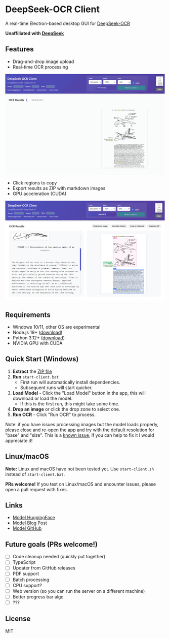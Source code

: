 # DeepSeek-OCR Client

A real-time Electron-based desktop GUI for [DeepSeek-OCR](https://github.com/deepseek-ai/DeepSeek-OCR)

**Unaffiliated with [DeepSeek](https://www.deepseek.com/)**

## Features

- Drag-and-drop image upload
- Real-time OCR processing

<img src="docs/images/document.gif" width="1000">

- Click regions to copy 
- Export results as ZIP with markdown images
- GPU acceleration (CUDA)

<img src="docs/images/document2.png" width="1000">

## Requirements

- Windows 10/11, other OS are experimental
- Node.js 18+ ([download](https://nodejs.org/))
- Python 3.12+ ([download](https://www.python.org/))
- NVIDIA GPU with CUDA

## Quick Start (Windows)

1. **Extract** the [ZIP file](https://github.com/ihatecsv/deepseek-ocr-client/archive/refs/heads/main.zip)
2. **Run** `start-client.bat`
   - First run will automatically install dependencies.
   - Subsequent runs will start quicker.
3. **Load Model** - Click the "Load Model" button in the app, this will download or load the model.
   - If this is the first run, this might take some time.
4. **Drop an image** or click the drop zone to select one.
5. **Run OCR** - Click "Run OCR" to process.

Note: if you have issues processing images but the model loads properly, please close and re-open the app and try with the default resolution for "base" and "size". This is a [known issue](https://github.com/ihatecsv/deepseek-ocr-client/issues/2), if you can help to fix it I would appreciate it!

## Linux/macOS

**Note:** Linux and macOS have not been tested yet. Use `start-client.sh` instead of `start-client.bat`.

**PRs welcome!** If you test on Linux/macOS and encounter issues, please open a pull request with fixes.

## Links

- [Model HuggingFace](https://huggingface.co/deepseek-ai/DeepSeek-OCR)
- [Model Blog Post](https://deepseek.ai/blog/deepseek-ocr-context-compression)
- [Model GitHub](https://github.com/deepseek-ai/DeepSeek-OCR)

## Future goals (PRs welcome!)

- [ ] Code cleanup needed (quickly put together)
- [ ] TypeScript
- [ ] Updater from GitHub releases
- [ ] PDF support
- [ ] Batch processing
- [ ] CPU support?
- [ ] Web version (so you can run the server on a different machine)
- [ ] Better progress bar algo
- [ ] ???

## License

MIT
